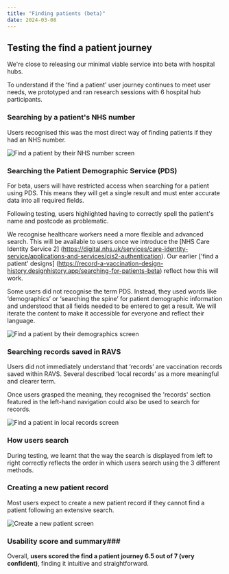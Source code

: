 ```yaml
---
title: "Finding patients (beta)"
date: 2024-03-08
---
```

## Testing the find a patient journey

We're close to releasing our minimal viable service into beta with hospital hubs.

To understand if the 'find a patient' user journey continues to meet user needs, we prototyped and ran research sessions with 6 hospital hub participants.

### Searching by a patient's NHS number

Users recognised this was the most direct way of finding patients if they had an NHS number.

![Find a patient by their NHS number screen](b7b2z670tzcoumx94wa43dqgdccw.png)

### Searching the Patient Demographic Service (PDS)

For beta, users will have restricted access when searching for a patient using PDS. This means they will get a single result and must enter accurate data into all required fields.

Following testing, users highlighted having to correctly spell the patient's name and postcode as problematic.

We recognise healthcare workers need a more flexible and advanced search. This will be available to users once we introduce the [NHS Care Identity Service 2] (https://digital.nhs.uk/services/care-identity-service/applications-and-services/cis2-authentication). Our earlier ['find a patient' designs] (https://record-a-vaccination-design-history.designhistory.app/searching-for-patients-beta) reflect how this will work.

Some users did not recognise the term PDS. Instead, they used words like ‘demographics’ or ‘searching the spine’ for patient demographic information and understood that all fields needed to be entered to get a result. We will iterate the content to make it accessible for everyone and reflect their language.

![Find a patient by their demographics screen](890hpb3ggolhjvwkgk5et9e3wqtx.png)

### Searching records saved in RAVS

Users did not immediately understand that ‘records’ are vaccination records saved within RAVS. Several described ‘local records’ as a more meaningful and clearer term.

Once users grasped the meaning, they recognised the 'records' section featured in the left-hand navigation could also be used to search for records.

![Find a patient in local records screen](l1bwno3tx6e5j15x73fgxvqg7hr1.png)

### How users search

During testing, we learnt that the way the search is displayed from left to right correctly reflects the order in which users search using the 3 different methods.

### Creating a new patient record

Most users expect to create a new patient record if they cannot find a patient following an extensive search.

![Create a new patient screen](ckdi8fth1jt7micsa6tp2tmop5rp.png)

### Usability score and summary###

Overall, **users scored the find a patient journey 6.5 out of 7 (very confident)**, finding it intuitive and straightforward.


